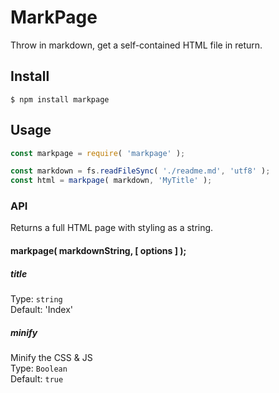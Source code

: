 # MarkPage

Throw in markdown, get a self-contained HTML file in return.

## Install

```
$ npm install markpage
```

## Usage

```js
const markpage = require( 'markpage' );

const markdown = fs.readFileSync( './readme.md', 'utf8' );
const html = markpage( markdown, 'MyTitle' );
```

### API
Returns a full HTML page with styling as a string.

#### markpage( markdownString, [ options ] );  

##### title
Type: `string`  
Default: 'Index'

##### minify
Minify the CSS & JS  
Type: `Boolean`  
Default: `true`
